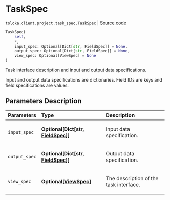 # TaskSpec
`toloka.client.project.task_spec.TaskSpec` | [Source code](https://github.com/Toloka/toloka-kit/blob/v1.2.2/src/client/project/task_spec.py#L8)

```python
TaskSpec(
    self,
    *,
    input_spec: Optional[Dict[str, FieldSpec]] = None,
    output_spec: Optional[Dict[str, FieldSpec]] = None,
    view_spec: Optional[ViewSpec] = None
)
```

Task interface description and input and output data specifications.


Input and output data specifications are dictionaries.
Field IDs are keys and field specifications are values.

## Parameters Description

| Parameters | Type | Description |
| :----------| :----| :-----------|
`input_spec`|**Optional\[Dict\[str, [FieldSpec](toloka.client.project.field_spec.FieldSpec.md)\]\]**|<p>Input data specification.</p>
`output_spec`|**Optional\[Dict\[str, [FieldSpec](toloka.client.project.field_spec.FieldSpec.md)\]\]**|<p>Output data specification.</p>
`view_spec`|**Optional\[[ViewSpec](toloka.client.project.view_spec.ViewSpec.md)\]**|<p>The description of the task interface.</p>
